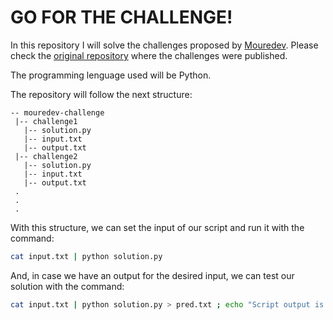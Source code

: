 # GO FOR THE CHALLENGE!

In this repository I will solve the challenges proposed by [Mouredev](https://github.com/mouredev).
Please check the [original repository](https://github.com/mouredev/Weekly-Challenge-2022-Kotlin)
where the challenges were published.

The programming lenguage used will be Python.

The repository will follow the next structure:

```
-- mouredev-challenge
 |-- challenge1
   |-- solution.py
   |-- input.txt
   |-- output.txt
 |-- challenge2
   |-- solution.py
   |-- input.txt
   |-- output.txt
 .
 .
 .
```

With this structure, we can set the input of our script and run it with the command:

```bash
cat input.txt | python solution.py
```

And, in case we have an output for the desired input, we can test our solution with the command:

```bash
cat input.txt | python solution.py > pred.txt ; echo "Script output is: "; cat pred.txt; echo "Comparison with required output"; diff output.txt pred.txt; rm pred.txt
```
